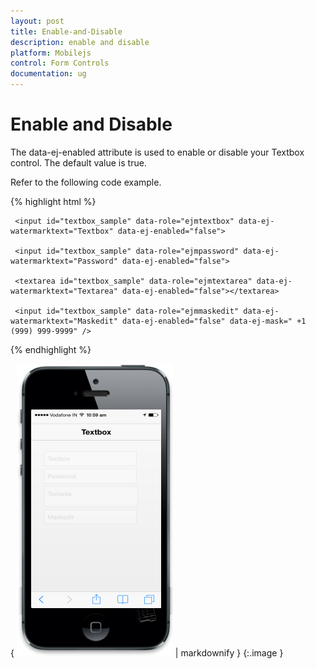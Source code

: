 ```yaml
---
layout: post
title: Enable-and-Disable
description: enable and disable
platform: Mobilejs
control: Form Controls
documentation: ug
---
```


# Enable and Disable

The data-ej-enabled attribute is used to enable or disable your Textbox control. The default value is true.

Refer to the following code example.

{% highlight html %}



     <input id="textbox_sample" data-role="ejmtextbox" data-ej-watermarktext="Textbox" data-ej-enabled="false">

     <input id="textbox_sample" data-role="ejmpassword" data-ej-watermarktext="Password" data-ej-enabled="false">

     <textarea id="textbox_sample" data-role="ejmtextarea" data-ej-watermarktext="Textarea" data-ej-enabled="false"></textarea>

     <input id="textbox_sample" data-role="ejmmaskedit" data-ej-watermarktext="Maskedit" data-ej-enabled="false" data-ej-mask=" +1 (999) 999-9999" />





{% endhighlight %}



{ ![C:/Users/isuriyar/AppData/Local/Temp/SNAGHTML801ee361.PNG](Enable-and-Disable_images/Enable-and-Disable_img1.png) | markdownify }
{:.image }


